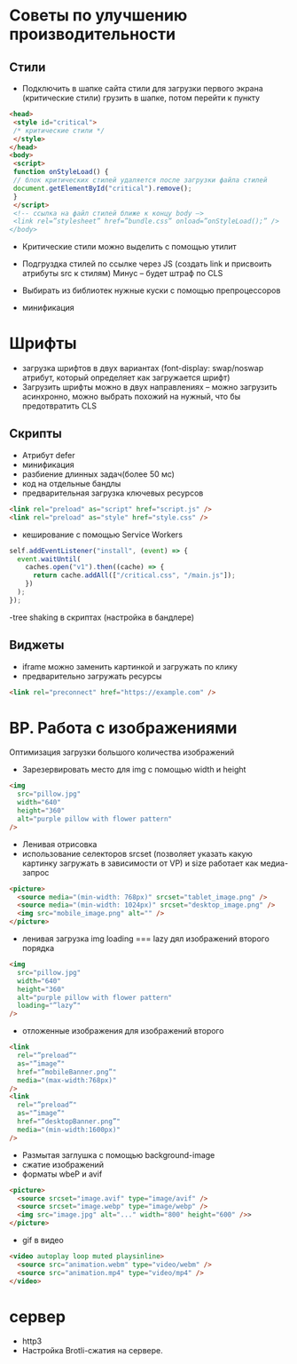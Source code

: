 # Советы по улучшению производительности

## Стили

- Подключить в шапке сайта стили для загрузки первого экрана (критические стили) грузить в шапке, потом перейти к пункту

```html
<head>
 <style id="critical">
 /* критические стили */
 </style>
</head>
<body>
 <script>
 function onStyleLoad() {
 // блок критических стилей удаляется после загрузки файла стилей
 document.getElementById("critical").remove();
 }
 </script>
 <!-- ссылка на файл стилей ближе к концу body —>
 <link rel=”stylesheet” href=”bundle.css” onload=”onStyleLoad();” />
</body>
```

- Критические стили можно выделить с помощью утилит

- Подгруздка стилей по ссылке через JS (создать link и присвоить атрибуты src к стилям) Минус – будет штраф по CLS
- Выбирать из библиотек нужные куски с помощью препроцессоров
- минификация

# Шрифты

- загрузка шрифтов в двух вариантах (font-display: swap/noswap атрибут, который определяет как загружается шрифт)
- Загрузить шрифты можно в двух направлениях – можно загрузить асинхронно, можно выбрать похожий на нужный, что бы предотвратить CLS

## Скрипты

- Атрибут defer
- минификация
- разбиение длинных задач(более 50 мс)
- код на отдельные бандлы
- предварительная загрузка ключевых ресурсов

```html
<link rel="preload" as="script" href="script.js" />
<link rel="preload" as="style" href="style.css" />
```

- кеширование c помощью Service Workers

```js
self.addEventListener("install", (event) => {
  event.waitUntil(
    caches.open("v1").then((cache) => {
      return cache.addAll(["/critical.css", "/main.js"]);
    })
  );
});
```

-tree shaking в скриптах (настройка в бандлере)

## Виджеты

- iframe можно заменить картинкой и загружать по клику
- предварительно загружать ресурсы

```html
<link rel="preconnect" href="https://example.com" />
```

# BP. Работа с изображениями

Оптимизация загрузки большого количества изображений

- Зарезервировать место для img с помощью width и height

```html
<img
  src="pillow.jpg"
  width="640"
  height="360"
  alt="purple pillow with flower pattern"
/>
```

- Ленивая отрисовка
- использование селекторов srcset (позволяет указать какую картинку загружать в зависимости от VP) и size работает как медиа-запрос

```html
<picture>
  <source media="(min-width: 768px)" srcset="tablet_image.png" />
  <source media="(min-width: 1024px)" srcset="desktop_image.png" />
  <img src="mobile_image.png" alt="" />
</picture>
```

- ленивая загрузка img loading === lazy дял изображений второго порядка

```html
<img
  src="pillow.jpg"
  width="640"
  height="360"
  alt="purple pillow with flower pattern"
  loading="”lazy”"
/>
```

- отложенные изображения для изображений второго

```html
<link
  rel="”preload”"
  as="”image”"
  href="”mobileBanner.png”"
  media="(max-width:768px)"
/>
<link
  rel="”preload”"
  as="”image”"
  href="”desktopBanner.png”"
  media="(min-width:1600px)"
/>
```

- Размытая заглушка с помощью background-image
- сжатие изображений
- форматы wbeP и avif

```html
<picture>
  <source srcset="image.avif" type="image/avif" />
  <source srcset="image.webp" type="image/webp" />
  <img src="image.jpg" alt="..." width="800" height="600" />>
</picture>
```

- gif в видео

```html
<video autoplay loop muted playsinline>
  <source src="animation.webm" type="video/webm" />
  <source src="animation.mp4" type="video/mp4" />
</video>
```

# сервер

- http3
- Настройка Brotli-сжатия на сервере.
